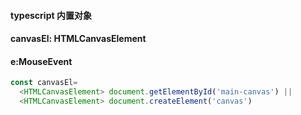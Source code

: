 #### typescript 内置对象

#### canvasEl: HTMLCanvasElement

#### e:MouseEvent

```ts
const canvasEl=
  <HTMLCanvasElement> document.getElementById('main-canvas') ||
  <HTMLCanvasElement> document.createElement('canvas')
```